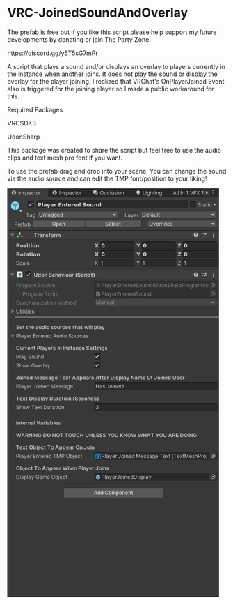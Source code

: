 # VRC-JoinedSoundAndOverlay
The prefab is free but if you like this script please help support my future developments by donating or join The Party Zone!

https://discord.gg/y5T5sG7mPr

A script that plays a sound and/or displays an overlay to players currently in the instance when another joins. It does not play the sound or display the overlay for the player joining. I realized that VRChat's OnPlayerJoined Event also is triggered for the joining player so I made a public workaround for this. 

Required Packages

VRCSDK3

UdonSharp

This package was created to share the script but feel free to use the audio clips and text mesh pro font if you want. 

To use the prefab drag and drop into your scene. You can change the sound via the audio source and can edit the TMP font/position to your liking! 

![Preview Image](/Images/PlayerJoinedPreviewImage.png)
